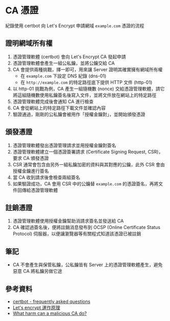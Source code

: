 # CA 憑證

紀錄使用 certbot 向 Let's Encrypt 申請網域 `example.com` 憑證的流程

## 證明網域所有權

1) 憑證管理軟體 (certbot) 會向 Let's Encrypt CA 發起申請 
2) 憑證管理軟體會產生一組公私鑰，並將公鑰交給 CA 
3) CA 會提供兩種挑戰，擇一即可，用來讓 Server 證明其確實擁有網域所有權
    - 在 `example.com` 下設定 DNS 紀錄 (dns-01)
    - 在 `http://example.com` 的特定路徑底下提供 HTTP 文件 (http-01)
4) 以 http-01 挑戰為例，CA 產生一組隨機數 (nonce) 交給憑證管理軟體，請它將這組隨機數使用私鑰簽名後寫入文件，並將文件放在網站上的特定路徑 
5) 憑證管理軟體完成後會通知 CA 進行檢查 
6) CA 會從網站上的特定路徑下載文件並確認內容 
7) 驗證通過，剛剛的公私鑰會被用作「授權金鑰對」，並開始頒發憑證

## 頒發憑證

1) 憑證管理軟體發出憑證管理請求並用授權金鑰對簽名
2) 憑證管理軟體建立一個憑證簽署請求 (Certificate Signing Request, CSR)，要求 CA 頒發憑證
3) CSR 通常會包含由另外一組私鑰加密的資料與其對應的公鑰，此外 CSR 會由授權金鑰進行簽名
4) 當 CA 收到請求後會檢查兩組簽名
5) 如果驗證成功，CA 會用 CSR 中的公鑰替 `example.com` 的憑證簽名，再將文件回傳給憑證管理軟體

## 註銷憑證

1) 憑證管理軟體使用授權金鑰幫助消請求簽名並發送給 CA
2) CA 確認過簽名後，便將註銷消息發布到 OCSP (Online Certificate Status Protocol) 伺服器，以便讓瀏覽器等有關程式知道該憑證已被註銷

## 筆記

- CA 不會產生與保管私鑰，公私鑰皆有 Server 上的憑證管理軟體產生，避免惡意 CA 將私鑰另做它途


## 參考資料
- [certbot - frequently asked questions](https://certbot.eff.org/faq)
- [Let's encrypt 運作原理](https://letsencrypt.org/zh-tw/how-it-works/)
- [What harm can a malicious CA do?](https://security.stackexchange.com/questions/61730/what-harm-can-a-malicious-ca-do)